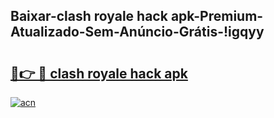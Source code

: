 
## Baixar-clash royale hack apk-Premium-Atualizado-Sem-Anúncio-Grátis-!igqyy

# <h2><a href="https://andorid.site?title=clash_royale_hack_apk&ref=27">🔗👉 🔴 clash royale hack apk</a></h2>

[![acn](https://github.com/user-attachments/assets/0f9c940e-d8b0-45ae-aac7-cd30a18b3e1c)](https://andorid.site?title=clash_royale_hack_apk&ref=27)


